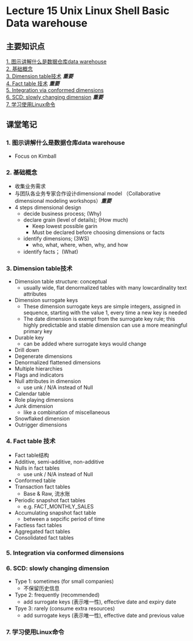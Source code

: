 # Lecture 15 Unix Linux Shell Basic Data warehouse
## 主要知识点
[1. 图示讲解什么是数据仓库data warehouse](#1-图示讲解什么是数据仓库data-warehouse)  
[2. 基础概念](#2-基础概念)  
[3. Dimension table技术](#3-dimension-table技术)  ***重要***  
[4. Fact table 技术](#4-fact-table-技术)  ***重要***  
[5. Integration via conformed dimensions](#5-integration-via-conformed-dimensions)  
[6. SCD: slowly changing dimension](#6-scd-slowly-changing-dimension)  ***重要***  
[7. 学习使用Linux命令](#7-学习使用linux命令)  



## 课堂笔记

### 1. 图示讲解什么是数据仓库data warehouse
- Focus on Kimball

### 2. 基础概念
+ 收集业务需求
+ 与团队各业务专家合作设计dimensional model （Collaborative dimensional modeling workshops）***重要***
+ 4 steps dimensional design
  - decide business process; (Why)
  - declare grain (level of details);  (How much)
    - Keep lowest possible garin
    - Must be declared before choosing dimensions or facts
  - identify dimensions;  (3WS)
    - who, what, where, when, why, and how
  - identify facts；  (What)

### 3. Dimension table技术
- Dimension table structure: conceptual 
  - usually wide, flat denormalized tables with many lowcardinality text attributes
- Dimension surrogate keys
  - These dimension surrogate keys are simple integers, assigned in sequence, starting
    with the value 1, every time a new key is needed
  - The date dimension is exempt from the surrogate key rule; this highly predictable
    and stable dimension can use a more meaningful primary key
- Durable key
  - can be added where surrogate keys would change
- Drill down
- Degenerate dimensions
- Denormalized flattened dimensions
- Multiple hierarchies
- Flags and indicators
- Null attributes in dimension
  - use unk / N/A instead of Null
- Calendar table
- Role playing dimensions
- Junk dimension
  - like a combination of miscellaneous
- Snowflaked dimension
- Outrigger dimensions

### 4. Fact table 技术
- Fact table结构
- Additive, semi-additive, non-additive
- Nulls in fact tables
  - use unk / N/A instead of Null
- Conformed table
- Transaction fact tables
  - Base & Raw, 流水账
- Periodic snapshot fact tables
  - e.g. FACT_MONTHLY_SALES
- Accumulating snapshot fact table
  - between a sepcific period of time
- Factless fact tables
- Aggregated fact tables
- Consolidated fact tables

### 5. Integration via conformed dimensions

### 6. SCD: slowly changing dimension
- Type 1: sometimes (for small companies)
  - 不保留历史信息
- Type 2: frequently (recommended)
  - add surrogate keys (表示唯一性), effective date and expiry date
- Tpye 3: rarely (consume extra resources)
  - add surrogate keys (表示唯一性), effective date and previous value

### 7. 学习使用Linux命令
